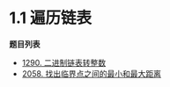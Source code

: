 # 1.1 遍历链表

**题目列表**

- [1290. 二进制链表转整数](https://leetcode.cn/problems/convert-binary-number-in-a-linked-list-to-integer/description/)
- [2058. 找出临界点之间的最小和最大距离](https://leetcode.cn/problems/find-the-minimum-and-maximum-number-of-nodes-between-critical-points/description/)
